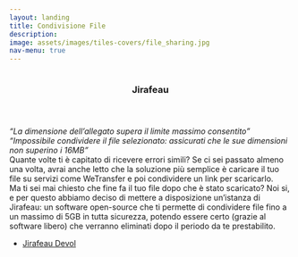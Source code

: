 ```yaml
---
layout: landing
title: Condivisione File
description:
image: assets/images/tiles-covers/file_sharing.jpg
nav-menu: true
---
```


<!-- Main -->
<div id="main">

<!-- Two -->
<section id="two" class="spotlights">
<section>
  <img src="{{ "assets/images/logos/jirafeau.png" | relative_url }}" alt="">
  <div class="content">
    <div class="inner">
      <header class="major">
        <h3>Jirafeau</h3>
      </header>
      <p><i>“La dimensione dell’allegato supera il limite massimo consentito”<br>
        “Impossibile condividere il file selezionato: assicurati che le sue dimensioni non superino i 16MB”</i><br>
        Quante volte ti è capitato di ricevere errori simili? Se ci sei passato almeno una volta, avrai anche letto che la soluzione più semplice è caricare il tuo file su servizi come WeTransfer e poi condividere un link per scaricarlo.<br>
        Ma ti sei mai chiesto che fine fa il tuo file dopo che è stato scaricato? Noi si, e per questo abbiamo deciso di mettere a disposizione un’istanza di Jirafeau: un software open-source che ti permette di condividere file fino a un massimo di 5GB in tutta sicurezza, potendo essere certo (grazie al software libero) che verranno eliminati dopo il periodo da te prestabilito.
      </p>
      <ul class="actions">
        <li><a href="https://jirafeau.devol.it" class="button">Jirafeau Devol</a></li>
      </ul>
    </div>
  </div>
</section>
</section>

</div>
